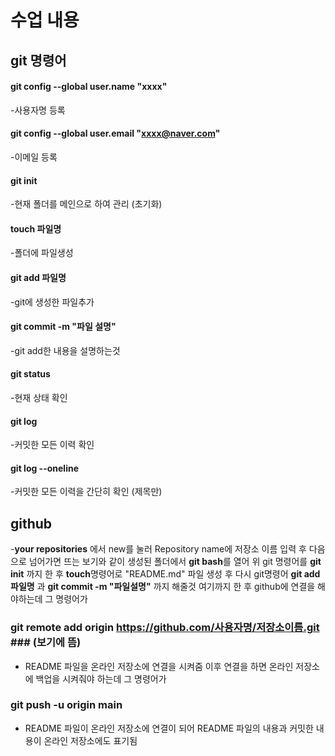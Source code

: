 # 수업 내용 #

## git 명령어 ##

#### git config --global user.name "xxxx" ####
-사용자명 등록

#### git config --global user.email "xxxx@naver.com" ####
-이메일 등록

#### git init ####
-현재 폴더를 메인으로 하여 관리 (초기화)

#### touch 파일명 ####
-폴더에 파일생성

#### git add 파일명 ####
-git에 생성한 파일추가

#### git commit -m "파일 설명" ####
-git add한 내용을 설명하는것

#### git status ####
-현재 상태 확인

#### git log ####
-커밋한 모든 이력 확인
#### git log --oneline ####
-커밋한 모든 이력을 간단히 확인 (제목만)

## github ##

-**your repositories** 에서 new를 눌러 Repository name에 저장소 이름 입력 후 
 다음으로 넘어가면 뜨는 보기와 같이
 생성된 폴더에서 **git bash**를 열어 위 git 명령어를 **git init** 까지 한 후
 **touch**명령어로 "README.md" 파일 생성 후 다시 git명령어 
 **git add 파일명** 과 **git commit -m "파일설명"** 까지 해줄것 
 여기까지 한 후 github에 연결을 해야하는데 그 명령어가

### git remote add origin https://github.com/사용자명/저장소이름.git ### (보기에 뜸)
- README 파일을 온라인 저장소에 연결을 시켜줌
  이후 연결을 하면 온라인 저장소에 백업을 시켜줘야 하는데 그 명령어가

### git push -u origin main ###
- README 파일이 온라인 저장소에 연결이 되어 README 파일의 내용과
  커밋한 내용이 온라인 저장소에도 표기됨


